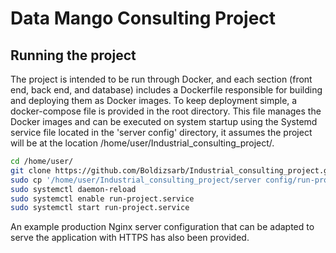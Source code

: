 # Data Mango Consulting Project


## Running the project

The project is intended to be run through Docker, and each section (front end, back end, and database) includes a Dockerfile responsible for building and deploying them as Docker images. To keep deployment simple, a docker-compose file is provided in the root directory. This file manages the Docker images and can be executed on system startup using the Systemd service file located in the 'server config' directory, it assumes the project will be at the location /home/user/Industrial_consulting_project/.

```bash
cd /home/user/
git clone https://github.com/Boldizsarb/Industrial_consulting_project.git
sudo cp '/home/user/Industrial_consulting_project/server config/run-project.service' /etc/systemd/system/
sudo systemctl daemon-reload
sudo systemctl enable run-project.service
sudo systemctl start run-project.service
```

An example production Nginx server configuration that can be adapted to serve the application with HTTPS has also been provided.


